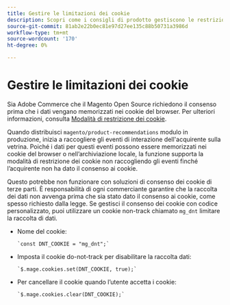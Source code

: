 ```yaml
---
title: Gestire le limitazioni dei cookie
description: Scopri come i consigli di prodotto gestiscono le restrizioni relative ai cookie.
source-git-commit: 81ab2e22b0ec81e97d27ee135c88b50731a3986d
workflow-type: tm+mt
source-wordcount: '170'
ht-degree: 0%

---
```


# Gestire le limitazioni dei cookie

Sia Adobe Commerce che il Magento Open Source richiedono il consenso prima che i dati vengano memorizzati nei cookie del browser. Per ulteriori informazioni, consulta [Modalità di restrizione dei cookie](https://experienceleague.adobe.com/docs/commerce-admin/start/compliance/privacy/compliance-cookie-law.html).

Quando distribuisci `magento/product-recommendations` modulo in produzione, inizia a raccogliere gli eventi di interazione dell&#39;acquirente sulla vetrina. Poiché i dati per questi eventi possono essere memorizzati nei cookie del browser o nell’archiviazione locale, la funzione supporta la modalità di restrizione dei cookie non raccogliendo gli eventi finché l’acquirente non ha dato il consenso ai cookie.

Questo potrebbe non funzionare con soluzioni di consenso dei cookie di terze parti. È responsabilità di ogni commerciante garantire che la raccolta dei dati non avvenga prima che sia stato dato il consenso ai cookie, come spesso richiesto dalla legge. Se gestisci il consenso dei cookie con codice personalizzato, puoi utilizzare un cookie non-track chiamato `mg_dnt` limitare la raccolta di dati.

- Nome del cookie:

   ```text
   `const DNT_COOKIE = "mg_dnt";`
   ```

- Imposta il cookie do-not-track per disabilitare la raccolta dati:

   ```text
   `$.mage.cookies.set(DNT_COOKIE, true);`
   ```

- Per cancellare il cookie quando l’utente accetta i cookie:

   ```text
   `$.mage.cookies.clear(DNT_COOKIE);`
   ```
